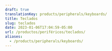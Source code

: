 ```yaml
---
draft: true
translationKey: products/peripherals/keyboards/
title: Teclados
slug: teclados
date: 2023-01-06T17:04:59-05:00
url: /productos/periféricos/teclados/
aliases:
  - /products/peripherals/keyboards/
---
```

